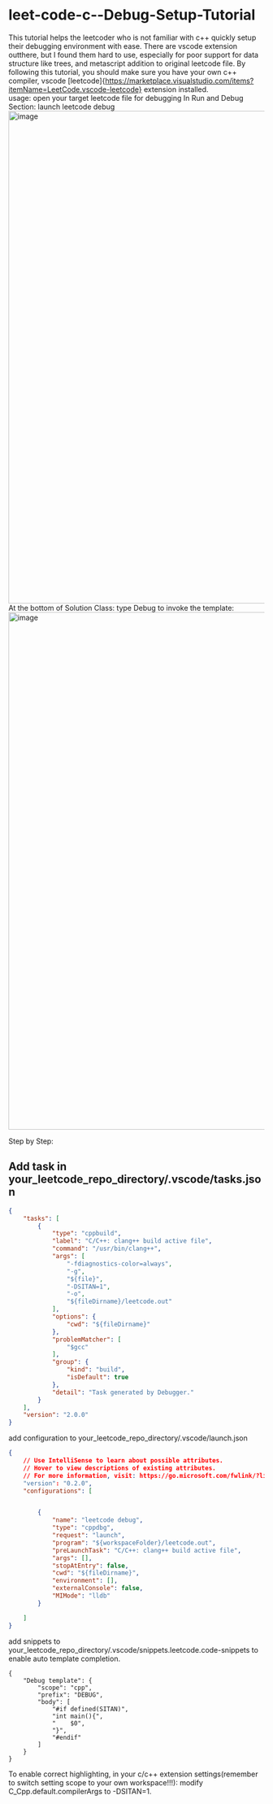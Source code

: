 # leet-code-c--Debug-Setup-Tutorial

This tutorial helps the leetcoder who is not familiar with c++ quickly setup their debugging environment with ease. There are vscode extension outthere, but I found them hard to use, especially for poor support for data structure like trees, and metascript addition to original leetcode file. By following this tutorial, you should make sure you have your own c++ compiler, vscode [leetcode]{https://marketplace.visualstudio.com/items?itemName=LeetCode.vscode-leetcode} extension installed.  
usage: 
open your target leetcode file for debugging
In Run and Debug Section: launch leetcode debug 
<img width="969" alt="image" src="https://user-images.githubusercontent.com/20542539/178038758-033f51ee-b457-4fa7-9f03-3b3f799fd74c.png">
At the bottom of Solution Class:
type Debug to invoke the template:
<img width="1018" alt="image" src="https://user-images.githubusercontent.com/20542539/178038930-cce26dd6-52b3-441f-bd32-161643be9080.png">


Step by Step:

## Add task in your_leetcode_repo_directory/.vscode/tasks.json 
```json
{
    "tasks": [
        {
            "type": "cppbuild",
            "label": "C/C++: clang++ build active file",
            "command": "/usr/bin/clang++",
            "args": [
                "-fdiagnostics-color=always",
                "-g",
                "${file}",
                "-DSITAN=1",
                "-o",
                "${fileDirname}/leetcode.out"
            ],
            "options": {
                "cwd": "${fileDirname}"
            },
            "problemMatcher": [
                "$gcc"
            ],
            "group": {
                "kind": "build",
                "isDefault": true
            },
            "detail": "Task generated by Debugger."
        }
    ],
    "version": "2.0.0"
}
```

add configuration to your_leetcode_repo_directory/.vscode/launch.json
```json
{
    // Use IntelliSense to learn about possible attributes.
    // Hover to view descriptions of existing attributes.
    // For more information, visit: https://go.microsoft.com/fwlink/?linkid=830387
    "version": "0.2.0",
    "configurations": [


        {
            "name": "leetcode debug",
            "type": "cppdbg",
            "request": "launch",
            "program": "${workspaceFolder}/leetcode.out",
            "preLaunchTask": "C/C++: clang++ build active file",
            "args": [],
            "stopAtEntry": false,
            "cwd": "${fileDirname}",
            "environment": [],
            "externalConsole": false,
            "MIMode": "lldb"
        }

    ]
}
```
add snippets to your_leetcode_repo_directory/.vscode/snippets.leetcode.code-snippets to enable auto template completion.
```
{
	"Debug template": {
		"scope": "cpp",
		"prefix": "DEBUG",
		"body": [
			"#if defined(SITAN)",
			"int main(){",
			"    $0",
			"}",
			"#endif"
		]
	}
}
```

To enable correct highlighting, in your c/c++ extension settings(remember to switch setting scope to your own workspace!!!):
modify C_Cpp.default.compilerArgs to -DSITAN=1.



